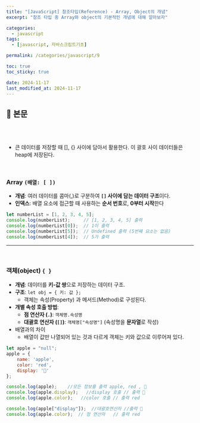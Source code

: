 ```yaml
---
title: "[JavaScript] 참조타입(Reference) - Array, Object의 개념"
excerpt: "참조 타입 중 Array와 object의 기본적인 개념에 대해 알아보자"

categories:
  - javascript
tags:
  - [javascript, 자바스크립트기초]

permalink: /categories/javascript/9

toc: true
toc_sticky: true

date: 2024-11-17
last_modified_at: 2024-11-17
---
```


## 🦥 본문

<br>
<br>


- 큰 데이터를 저장할 때 [], {} 사이에 담아서 활용한다. 이 괄호 사이 데이터들은 heap에 저장된다.

<br>

### Array `(배열: [ ])`

- **개념**: 여러 데이터를 콤마(,)로 구분하여 **`[]` 사이에 담는 데이터 구조**이다.
- **인덱스**: 배열 요소에 접근할 때 사용하는 **순서 번호**로, **0부터 시작**한다

```jsx
let numberList = [1, 2, 3, 4, 5];
console.log(numberList);     // [1, 2, 3, 4, 5] 출력
console.log(numberList[0]);  // 1이 출력
console.log(numberList[5]);  // Undefined 출력 (5번째 요소는 없음)
console.log(numberList[4]);  // 5가 출력

```

---

<br>

### 객체(object)  `{ }`

- **개념**: 데이터를 **키-값 쌍**으로 저장하는 데이터 구조.
- **구조**: `let obj = { 키: 값 };`
    - 객체는 속성(Property) 과 메서드(Method)로 구성된다.
- **개별 속성 호출 방법**:
    - **점 연산자 (`.`)**: `객체명.속성명`
    - **대괄호 연산자 (`[]`)**: `객체명["속성명"]` (속성명을 **문자열**로 작성)
- 배열과의 차이
    - 배열이 값만 나열되어 있는 것과 다르게 객체는 키와 값으로 이루어져 있다.

```jsx
let apple = "null";
apple = {
    name: 'apple',
    color: 'red',
    display: '🍎'
};

console.log(apple);    //모든 정보를 출력 apple, red , 🍎
console.log(apple.display);   //display 호출 // 출력 🍎
console.log(apple.color);   //color 호출 // 출력 red

console.log(apple["display"]);  //대괄호연산자 //출력 🍎
console.log(apple.color);  // 점 연산자   // 출력 red 

```

<br>
<br>



